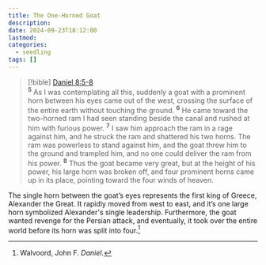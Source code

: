 ```yaml
---
title: The One-Horned Goat
description: 
date: 2024-09-23T18:12:00
lastmod: 
categories:
  - seedling
tags: []
---
```

>[!bible] [Daniel 8:5-](Daniel%208.md#5)[8](Daniel%208.md#8)  
<sup><b>5</b></sup> As I was contemplating all this, suddenly a goat with a prominent horn between his eyes came out of the west, crossing the surface of the entire earth without touching the ground. <sup><b>6</b></sup> He came toward the two-horned ram I had seen standing beside the canal and rushed at him with furious power. <sup><b>7</b></sup> I saw him approach the ram in a rage against him, and he struck the ram and shattered his two horns. The ram was powerless to stand against him, and the goat threw him to the ground and trampled him, and no one could deliver the ram from his power. <sup><b>8</b></sup> Thus the goat became very great, but at the height of his power, his large horn was broken off, and four prominent horns came up in its place, pointing toward the four winds of heaven. [](Daniel%208.md#6)[](Daniel%208.md#7)  
  
The single horn between the goat’s eyes represents the first king of Greece, Alexander the Great. It rapidly moved from west to east, and it’s one large horn symbolized Alexander's single leadership. Furthermore, the goat wanted revenge for the Persian attack, and eventually, it took over the entire world before its horn was split into four.[^1]  
  
[^1]: Walvoord, John F. *Daniel.*
